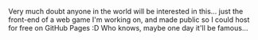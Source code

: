 Very much doubt anyone in the world will be interested in this... just the front-end of a web game I'm working on, and made public so I could host for free on GitHub Pages :D Who knows, maybe one day it'll be famous...
